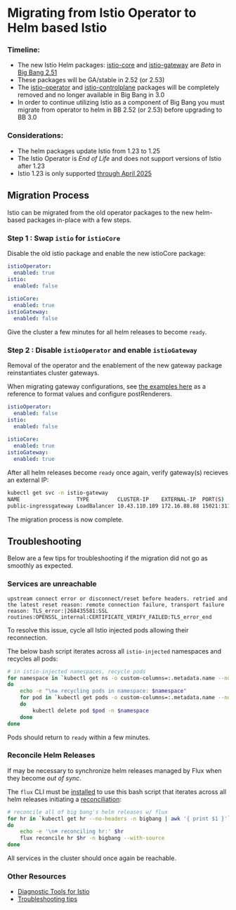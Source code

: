 # Migrating from Istio Operator to Helm based Istio
  
### Timeline:
- The new Istio Helm packages: [istio-core](https://repo1.dso.mil/big-bang/product/packages/istio-core) and [istio-gateway](https://repo1.dso.mil/big-bang/product/packages/istio-gateway) are *Beta* in [Big Bang 2.51](https://repo1.dso.mil/big-bang/bigbang/-/releases)
-  These packages will be GA/stable in 2.52 (or 2.53)
-  The [istio-operator](https://repo1.dso.mil/big-bang/product/packages/istio-operator) and [istio-controlplane](https://repo1.dso.mil/big-bang/product/packages/istio-controlplane) packages will be completely removed and no longer available in Big Bang in 3.0
- In order to continue utilizing Istio as a component of Big Bang you must migrate from operator to helm in BB 2.52 (or 2.53) before upgrading to BB 3.0  
    
### Considerations:

- The helm packages update Istio from 1.23 to 1.25
- The Istio Operator is *End of Life* and does not support versions of Istio after 1.23
- Istio 1.23 is only supported [through April 2025](https://istio.io/latest/docs/releases/supported-releases/#:~:text=1.25%2C%201.26%2C%201.27-,1.23,-Yes)
  
## Migration Process  
  
Istio can be migrated from the old operator packages to the new helm-based packages in-place with a few steps.
### Step 1 : Swap `istio` for `istioCore`
Disable the old istio package and enable the new istioCore package:
```yaml
istioOperator:
  enabled: true
istio:
  enabled: false
  
istioCore:
  enabled: true
istioGateway:
  enabled: false
```
Give the cluster a few minutes for all helm releases to become `ready`.

### Step 2 : Disable `istioOperator` and enable `istioGateway`  
  
Removal of the operator and the enablement of the new gateway package reinstantiates cluster gateways.  
  
When migrating gateway configurations, see [the examples here](../../../chart/values.yaml#L206-301) as a reference to format values and configure postRenderers.  
    
```yaml
istioOperator:
  enabled: false
istio:
  enabled: false
  
istioCore:
  enabled: true
istioGateway:
  enabled: true
```
  
After all helm releases become `ready` once again, verify gateway(s) recieves an external IP:
```bash
kubectl get svc -n istio-gateway
NAME                  TYPE         CLUSTER-IP    EXTERNAL-IP  PORT(S)                                    
public-ingressgateway LoadBalancer 10.43.110.109 172.16.88.88 15021:31155/TCP,80:31302/TCP,443:31046/TCP 
```
The migration process is now complete.  
  
## Troubleshooting  
  
Below are a few tips for troubleshooting if the migration did not go as smoothly as expected.  
  
### Services are unreachable
  
```
upstream connect error or disconnect/reset before headers. retried and the latest reset reason: remote connection failure, transport failure reason: TLS_error:|268435581:SSL routines:OPENSSL_internal:CERTIFICATE_VERIFY_FAILED:TLS_error_end
```
To resolve this issue, cycle all Istio injected pods allowing their reconnection.  
  
The below bash script iterates across all `istio-injected` namespaces and recycles all pods:
```bash
# in istio-injected namespaces, recycle pods
for namespace in `kubectl get ns -o custom-columns=:.metadata.name --no-headers -l istio-injection=enabled`
do
    echo -e "\n♻️ recycling pods in namespace: $namespace"
    for pod in `kubectl get pods -o custom-columns=:.metadata.name --no-headers -n $namespace`
    do 
        kubectl delete pod $pod -n $namespace
    done
done
```
  
Pods should return to `ready` within a few minutes.
### Reconcile Helm Releases
  
If may be necessary to synchronize helm releases managed by Flux when they become *out of sync*.  
  
The `flux` CLI must be [installed](https://fluxcd.io/flux/installation/) to use this bash script that iterates across all helm releases initiating a [reconciliation](https://fluxcd.io/flux/cmd/flux_reconcile_helmrelease):
```bash
# reconcile all of big bang's helm releases w/ flux
for hr in `kubectl get hr --no-headers -n bigbang | awk '{ print $1 }'`
do
    echo -e '\n☸️ reconciling hr:' $hr
    flux reconcile hr $hr -n bigbang --with-source
done
```
  
All services in the cluster should once again be reachable.  

### Other Resources
  
- [Diagnostic Tools for Istio](https://istio.io/latest/docs/ops/diagnostic-tools)
- [Troubleshooting tips](https://github.com/istio/istio/wiki/Troubleshooting-Istio)
